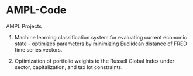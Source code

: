 # AMPL-Code
AMPL Projects

1) Machine learning classification system for evaluating current economic state - optimizes parameters by minimizing Euclidean distance of FRED time series vectors.

2) Optimization of portfolio weights to the Russell Global Index under sector, capitalization, and tax lot constraints. 
